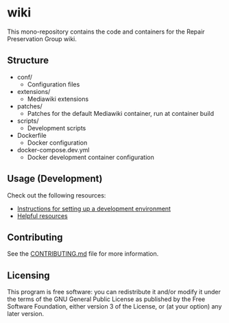 # wiki

This mono-repository contains the code and containers for the Repair Preservation Group wiki.

## Structure
- conf/
  - Configuration files
- extensions/
  - Mediawiki extensions
- patches/
  - Patches for the default Mediawiki container, run at container build
- scripts/
  - Development scripts
- Dockerfile
  - Docker configuration
- docker-compose.dev.yml
  - Docker development container configuration

## Usage (Development)

Check out the following resources:

- [Instructions for setting up a development environment](https://github.com/repair-wiki/wiki/wiki/Setting-up-a-development-environment)
- [Helpful resources](https://github.com/repair-wiki/wiki/wiki/Resources)
  
## Contributing

See the [CONTRIBUTING.md](https://github.com/repair-wiki/wiki/blob/main/CONTRIBUTING.md) file for more information.

## Licensing

This program is free software: you can redistribute it and/or modify it under the terms of the GNU General Public License as published by the Free Software Foundation, either version 3 of the License, or (at your option) any later version.
